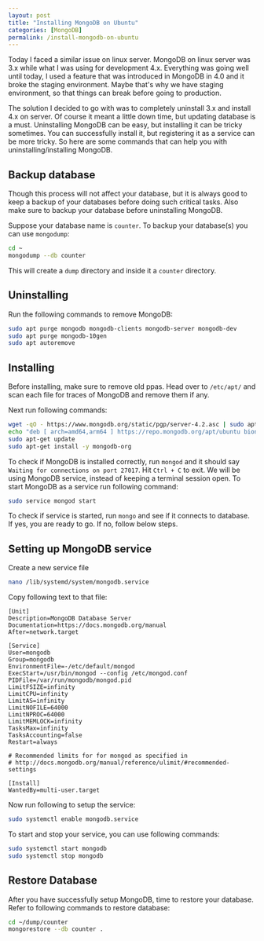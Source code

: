 ```yaml
---
layout: post
title: "Installing MongoDB on Ubuntu"
categories: [MongoDB]
permalink: /install-mongodb-on-ubuntu
---
```


Today I faced a similar issue on linux server. MongoDB on linux server was 3.x while what I was using for development 4.x. Everything was going well until today, I used a feature that was introduced in MongoDB in 4.0 and it broke the staging environment. Maybe that's why we have staging environment, so that things can break before going to production.

The solution I decided to go with was to completely uninstall 3.x and install 4.x on server. Of course it meant a little down time, but updating database is a must. Uninstalling MongoDB can be easy, but installing it can be tricky sometimes. You can successfully install it, but registering it as a service can be more tricky. So here are some commands that can help you with uninstalling/installing MongoDB.

## Backup database

Though this process will not affect your database, but it is always good to keep a backup of your databases before doing such critical tasks. Also make sure to backup your database before uninstalling MongoDB.

Suppose your database name is `counter`. To backup your database(s) you can use `mongodump`:

```bash
cd ~
mongodump --db counter
```

This will create a `dump` directory and inside it a `counter` directory.

## Uninstalling

Run the following commands to remove MongoDB:

```bash
sudo apt purge mongodb mongodb-clients mongodb-server mongodb-dev
sudo apt purge mongodb-10gen
sudo apt autoremove
```

## Installing

Before installing, make sure to remove old ppas. Head over to `/etc/apt/` and scan each file for traces of MongoDB and remove them if any.

Next run following commands:

```bash
wget -qO - https://www.mongodb.org/static/pgp/server-4.2.asc | sudo apt-key add -
echo "deb [ arch=amd64,arm64 ] https://repo.mongodb.org/apt/ubuntu bionic/mongodb-org/4.2 multiverse" | sudo tee /etc/apt/sources.list.d/mongodb-org-4.2.list
sudo apt-get update
sudo apt-get install -y mongodb-org
```

To check if MongoDB is installed correctly, run `mongod` and it should say `Waiting for connections on port 27017`. Hit `Ctrl + C` to exit. We will be using MongoDB service, instead of keeping a terminal session open. To start MongoDB as a service run following command:

```bash
sudo service mongod start
```

To check if service is started, run `mongo` and see if it connects to database. If yes, you are ready to go. If no, follow below steps.

## Setting up MongoDB service

Create a new service file

```bash
nano /lib/systemd/system/mongodb.service
```

Copy following text to that file:

```
[Unit]
Description=MongoDB Database Server
Documentation=https://docs.mongodb.org/manual
After=network.target

[Service]
User=mongodb
Group=mongodb
EnvironmentFile=-/etc/default/mongod
ExecStart=/usr/bin/mongod --config /etc/mongod.conf
PIDFile=/var/run/mongodb/mongod.pid
LimitFSIZE=infinity
LimitCPU=infinity
LimitAS=infinity
LimitNOFILE=64000
LimitNPROC=64000
LimitMEMLOCK=infinity
TasksMax=infinity
TasksAccounting=false
Restart=always

# Recommended limits for for mongod as specified in
# http://docs.mongodb.org/manual/reference/ulimit/#recommended-settings

[Install]
WantedBy=multi-user.target
```

Now run following to setup the service:

```bash
sudo systemctl enable mongodb.service
```

To start and stop your service, you can use following commands:

```bash
sudo systemctl start mongodb
sudo systemctl stop mongodb
```

## Restore Database

After you have successfully setup MongoDB, time to restore your database. Refer to following commands to restore database:

```bash
cd ~/dump/counter
mongorestore --db counter .
```
